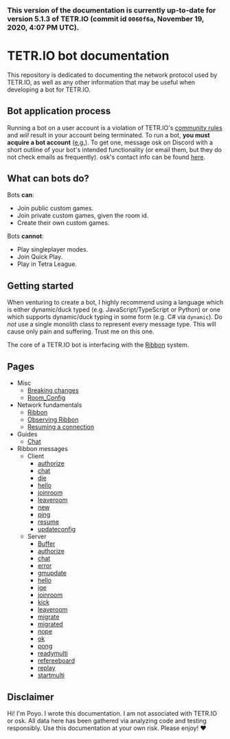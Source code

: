 ### This version of the documentation is currently up-to-date for version **5.1.3** of TETR.IO (commit id `0060f6a`, November 19, 2020, 4:07 PM UTC).

<!--
the above date string is given by the following:
luxon.DateTime.fromMillis(timestamp).setZone("utc").toLocaleString(luxon.DateTime.DATETIME_FULL);
hi, by the way ❤
-->

# TETR.IO bot documentation

This repository is dedicated to documenting the network protocol used by TETR.IO, as well as any other information that may be useful when developing a bot for TETR.IO.

## Bot application process

Running a bot on a user account is a violation of TETR.IO's [community rules](https://tetr.io/about/rules/) and *will* result in your account being terminated. To run a bot, **you must acquire a bot account** ([e.g.](https://ch.tetr.io/u/5f9751f462f608df7f976f9e)). To get one, message osk on Discord with a short outline of your bot's intended functionality (or email them, but they do not check emails as frequently). osk's contact info can be found [here](https://osk.sh/).

## What can bots do?

Bots **can**:
* Join public custom games.
* Join private custom games, given the room id.
* Create their own custom games.

Bots **cannot**:
* Play singleplayer modes.
* Join Quick Play.
* Play in Tetra League.

## Getting started

When venturing to create a bot, I highly recommend using a language which is either dynamic/duck typed (e.g. JavaScript/TypeScript or Python) or one which supports dynamic/duck typing in some form (e.g. C# via `dynamic`). Do *not* use a single monolith class to represent every message type. This will cause only pain and suffering. Trust me on this one.

The core of a TETR.IO bot is interfacing with the [Ribbon](Ribbon.md) system.

## Pages

* Misc
    * [Breaking changes](Breaking_changes.md)
    * [Room_Config](Room_Config.md)
* Network fundamentals
    * [Ribbon](Ribbon.md)
    * [Observing Ribbon](Observing_Ribbon.md)
    * [Resuming a connection](Resuming_a_connection.md)
* Guides
    * [Chat](Chat.md)
* Ribbon messages
    * Client
        * [authorize](Messages/client_authorize.md)
        * [chat](Messages/client_chat.md)
        * [die](Messages/client_die.md)
        * [hello](Messages/client_hello.md)
        * [joinroom](Messages/client_joinroom.md)
        * [leaveroom](Messages/client_leaveroom.md)
        * [new](Messages/client_new.md)
        * [ping](Messages/client_ping.md)
        * [resume](Messages/client_resume.md)
        * [updateconfig](Messages/client_updateconfig.md)
    * Server
        * [Buffer](Messages/server_Buffer.md)
        * [authorize](Messages/server_authorize.md)
        * [chat](Messages/server_chat.md)
        * [error](Messages/server_error.md)
        * [gmupdate](Messages/server_gmupdate.md)
        * [hello](Messages/server_hello.md)
        * [ige](Messages/server_ige.md)
        * [joinroom](Messages/server_joinroom.md)
        * [kick](Messages/server_kick.md)
        * [leaveroom](Messages/server_leaveroom.md)
        * [migrate](Messages/server_migrate.md)
        * [migrated](Messages/server_migrated.md)
        * [nope](Messages/server_nope.md)
        * [ok](Messages/server_ok.md)
        * [pong](Messages/server_pong.md)
        * [readymulti](Messages/server_readymulti.md)
        * [refereeboard](Messages/server_refereeboard.md)
        * [replay](Messages/server_replay.md)
        * [startmulti](Messages/server_startmulti.md)

## Disclaimer

Hi! I'm Poyo. I wrote this documentation. I am not associated with TETR.IO or osk. All data here has been gathered via analyzing code and testing responsibly. Use this documentation at your own risk. Please enjoy! ❤